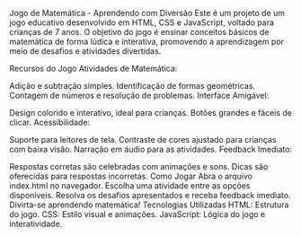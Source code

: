 Jogo de Matemática - Aprendendo com Diversão
Este é um projeto de um jogo educativo desenvolvido em HTML, CSS e JavaScript, voltado para crianças de 7 anos. O objetivo do jogo é ensinar conceitos básicos de matemática de forma lúdica e interativa, promovendo a aprendizagem por meio de desafios e atividades divertidas.

Recursos do Jogo
Atividades de Matemática:

Adição e subtração simples.
Identificação de formas geométricas.
Contagem de números e resolução de problemas.
Interface Amigável:

Design colorido e interativo, ideal para crianças.
Botões grandes e fáceis de clicar.
Acessibilidade:

Suporte para leitores de tela.
Contraste de cores ajustado para crianças com baixa visão.
Narração em áudio para as atividades.
Feedback Imediato:

Respostas corretas são celebradas com animações e sons.
Dicas são oferecidas para respostas incorretas.
Como Jogar
Abra o arquivo index.html no navegador.
Escolha uma atividade entre as opções disponíveis.
Resolva os desafios apresentados e receba feedback imediato.
Divirta-se aprendendo matemática!
Tecnologias Utilizadas
HTML: Estrutura do jogo.
CSS: Estilo visual e animações.
JavaScript: Lógica do jogo e interatividade.
